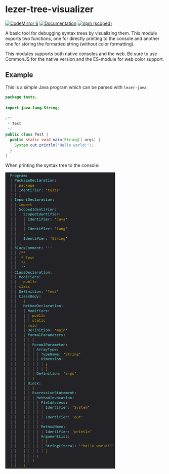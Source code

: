 # lezer-tree-visualizer

[![CodeMirror 6](https://img.shields.io/badge/CodeMirror-6-informational?logo=CodeMirror)](https://codemirror.net/6/)
[![Documentation](https://img.shields.io/badge/-Documentation-informational?logo=typescript&logoColor=white)](https://colintimbarndt.github.io/lezer-tree-visualizer/)
[![npm (scoped)](https://img.shields.io/npm/v/@colin_t/lezer-tree-visualizer)](https://www.npmjs.com/package/@colin_t/lezer-tree-visualizer)

A basic tool for debugging syntax trees by visualizing them. This module
exports two functions, one for directly printing to the console and another
one for storing the formatted string (without color formatting).

This modules supports both native consoles and the web. Be sure to use CommonJS
for the native version and the ES-module for web color support.

## Example

This is a simple Java program which can be parsed with `lezer-java`:

```java
package tests;

import java.lang.String;

/**
 * Test
 */
public class Test {
  public static void main(String[] args) {
    System.out.println("Hello world!");
  }
}
```

When printing the syntax tree to the console:

[![Java Tree](https://raw.githubusercontent.com/ColinTimBarndt/lezer-tree-visualizer/master/img/java-tree.png)](https://github.com/ColinTimBarndt/lezer-tree-visualizer/blob/master/img/java-tree.png)
